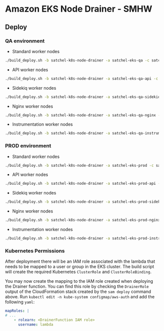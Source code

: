 # Amazon EKS Node Drainer - SMHW

## Deploy

### QA environment

- Standard worker nodes

```bash
./build_deploy.sh -b satchel-k8s-node-drainer -a satchel-eks-qa -c satchel-eks-qa -s eks-qa-standard-drainer
```

- API worker nodes

```bash
./build_deploy.sh -b satchel-k8s-node-drainer -a satchel-eks-qa-api -c satchel-eks-qa -s eks-qa-api-drainer
```

- Sidekiq worker nodes

```bash
./build_deploy.sh -b satchel-k8s-node-drainer -a satchel-eks-qa-sidekiq -c satchel-eks-qa -s eks-qa-sidekiq-drainer
```

- Nginx worker nodes

```bash
./build_deploy.sh -b satchel-k8s-node-drainer -a satchel-eks-qa-nginx -c satchel-eks-qa -s eks-qa-nginx-drainer
```

- Instrumentation worker nodes

```bash
./build_deploy.sh -b satchel-k8s-node-drainer -a satchel-eks-qa-instrumentation -c satchel-eks-qa -s eks-qa-instrumentation-drainer
```

### PROD environment

- Standard worker nodes

```bash
./build_deploy.sh -b satchel-k8s-node-drainer -a satchel-eks-prod -c satchel-eks-prod -s eks-prod-standard-drainer
```

- API worker nodes

```bash
./build_deploy.sh -b satchel-k8s-node-drainer -a satchel-eks-prod-api -c satchel-eks-prod -s eks-qa-api-drainer
```

- Sidekiq worker nodes

```bash
./build_deploy.sh -b satchel-k8s-node-drainer -a satchel-eks-prod-sidekiq -c satchel-eks-prod -s eks-prod-sidekiq-drainer
```

- Nginx worker nodes

```bash
./build_deploy.sh -b satchel-k8s-node-drainer -a satchel-eks-prod-nginx -c satchel-eks-prod -s eks-qa-nginx-drainer
```

- Instrumentation worker nodes

```bash
./build_deploy.sh -b satchel-k8s-node-drainer -a satchel-eks-prod-instrumentation -c satchel-eks-prod -s eks-qa-instrumentation-drainer
```

### Kubernetes Permissions

After deployment there will be an IAM role associated with the lambda that needs to be mapped to a user or group in
the EKS cluster. The build script will create the required Kubernetes `ClusterRole` and `ClusterRoleBinding`.

You may now create the mapping to the IAM role created when deploying the Drainer function.
You can find this role by checking the `DrainerRole` output of the CloudFormation stack created by the `sam deploy`
command above. Run `kubectl edit -n kube-system configmap/aws-auth` and add the following `yaml`:

```yaml
mapRoles: |
# ...
    - rolearn: <DrainerFunction IAM role>
      username: lambda
```
